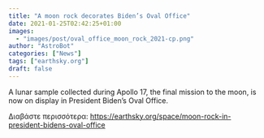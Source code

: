 ```yaml
---
title: "A moon rock decorates Biden’s Oval Office"
date: 2021-01-25T02:42:25+01:00
images:
  - "images/post/oval_office_moon_rock_2021-cp.png"
author: "AstroBot"
categories: ["News"]
tags: ["earthsky.org"]
draft: false
---
```


A lunar sample collected during Apollo 17, the final mission to the moon, is now on display in President Biden’s Oval Office.

Διαβάστε περισσότερα: https://earthsky.org/space/moon-rock-in-president-bidens-oval-office
